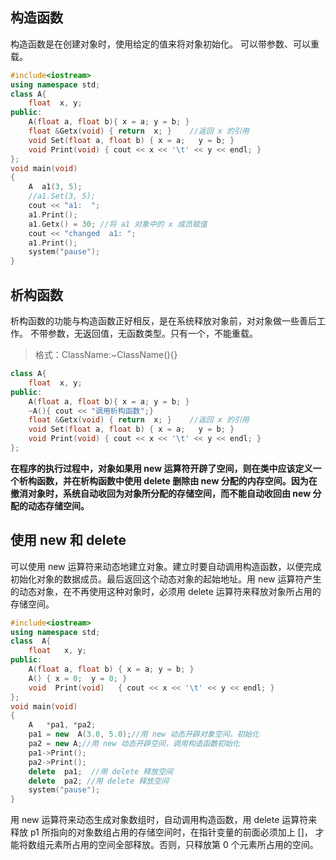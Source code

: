 ## 构造函数
构造函数是在创建对象时，使用给定的值来将对象初始化。
可以带参数、可以重载。
``` cpp
#include<iostream>
using namespace std;
class A{
	float  x, y;
public:
	A(float a, float b){ x = a; y = b; }
	float &Getx(void) { return  x; } 	//返回 x 的引用
	void Set(float a, float b) { x = a;   y = b; }
	void Print(void) { cout << x << '\t' << y << endl; }
};
void main(void)
{
	A  a1(3, 5);
	//a1.Set(3, 5);
	cout << "a1:  ";
	a1.Print();
	a1.Getx() = 30;	//将 a1 对象中的 x 成员赋值
	cout << "changed  a1: ";
	a1.Print();
	system("pause");
}
```

## 析构函数
析构函数的功能与构造函数正好相反，是在系统释放对象前，对对象做一些善后工作。
不带参数，无返回值，无函数类型。只有一个，不能重载。
> 格式：ClassName:~ClassName(){}

``` cpp
class A{
	float  x, y;
public:
	A(float a, float b){ x = a; y = b; }
	~A(){ cout << "调用析构函数";}
	float &Getx(void) { return  x; } 	//返回 x 的引用
	void Set(float a, float b) { x = a;   y = b; }
	void Print(void) { cout << x << '\t' << y << endl; }
};
```
**在程序的执行过程中，对象如果用 new 运算符开辟了空间，则在类中应该定义一个析构函数，并在析构函数中使用 delete 删除由 new 分配的内存空间。因为在撤消对象时，系统自动收回为对象所分配的存储空间，而不能自动收回由 new 分配的动态存储空间。**


## 使用 new 和 delete
可以使用 new 运算符来动态地建立对象。建立时要自动调用构造函数，以便完成初始化对象的数据成员。最后返回这个动态对象的起始地址。用 new 运算符产生的动态对象，在不再使用这种对象时，必须用 delete 运算符来释放对象所占用的存储空间。
``` cpp
#include<iostream>
using namespace std;
class  A{
	float   x, y;
public:
	A(float a, float b)	{ x = a; y = b; }
	A()	{ x = 0;  y = 0; }
	void  Print(void)	{ cout << x << '\t' << y << endl; }
};
void main(void)
{
	A   *pa1, *pa2;
	pa1 = new  A(3.0, 5.0);//用 new 动态开辟对象空间，初始化
	pa2 = new A;//用 new 动态开辟空间，调用构造函数初始化
	pa1->Print();
	pa2->Print();
	delete  pa1;  //用 delete 释放空间
	delete  pa2; //用 delete 释放空间
	system("pause");
}
```
用 new 运算符来动态生成对象数组时，自动调用构造函数，用 delete 运算符来释放 p1 所指向的对象数组占用的存储空间时，在指针变量的前面必须加上 []， 才能将数组元素所占用的空间全部释放。否则，只释放第 0 个元素所占用的空间。
